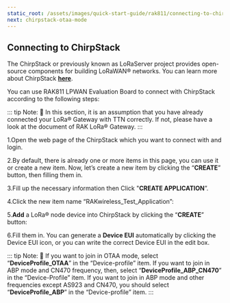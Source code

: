 ```yaml
---
static_root: /assets/images/quick-start-guide/rak811/connecting-to-chirpstack
next: chirpstack-otaa-mode
---
```


## Connecting to ChirpStack

The ChirpStack or previously known as LoRaServer project provides open-source components for building LoRaWAN® networks. You can learn more about ChirpStack [**here**](https://www.chirpstack.io/).

You can use RAK811 LPWAN Evaluation Board to connect with ChirpStack according to the following steps:

::: tip Note:
:pencil: In this section, it is an assumption that you have already connected your LoRa® Gateway with TTN correctly. If not, please have a look at the document of RAK LoRa® Gateway.
:::

1.Open the web page of the ChirpStack which you want to connect with and login.

2.By default, there is already one or more items in this page, you can use it or create a new item. Now, let’s create a new item by clicking the “**CREATE**” button, then filling them in.

<rk-img
  :src="`${$frontmatter.static_root}/rmyjmnipu8avuwmpje4m.png`"
  width="100%"
  figure-number="1"
  caption="ChirpStack Applications"
/>

3.Fill up the necessary information then Click "**CREATE APPLICATION**”.

<rk-img
  :src="`${$frontmatter.static_root}/lfckimcgh5dlghvhggro.png`"
  width="100%"
  figure-number="2"
  caption="Creating the Application"
/>

4.Click the new item name “RAKwireless_Test_Application”:

<rk-img
  :src="`${$frontmatter.static_root}/fapk1hsahx06blqi7smh.png`"
  width="100%"
  figure-number="3"
  caption="Applications page in ChirpStack"
/>

<rk-img
  :src="`${$frontmatter.static_root}/pjl7qdbeh1nnkw7su8s3.png`"
  width="100%"
  figure-number="4"
  caption="RAK811 Application"
/>

5.**Add** a LoRa® node device into ChirpStack by clicking the “**CREATE**” button:

<rk-img
  :src="`${$frontmatter.static_root}/pjl7qdbeh1nnkw7su8s3.png`"
  width="100%"
  figure-number="5"
  caption="Adding a LoRa® Node Device"
/>

6.Fill them in. You can generate a **Device EUI** automatically by clicking the Device EUI icon, or you can write the correct Device EUI in the edit box.

<rk-img
  :src="`${$frontmatter.static_root}/pjl7qdbeh1nnkw7su8s3.png`"
  width="100%"
  figure-number="6"
  caption="Filling the Device Parameters"
/>

::: tip Note:
:pencil: If you want to join in OTAA mode, select “**DeviceProfile_OTAA**” in the “Device-profile” item. If you want to join in ABP mode and CN470 frequency, then, select “**DeviceProfile_ABP_CN470**” in the “Device-Profile” item. If you want to join in ABP mode and other frequencies except AS923 and CN470, you should select “**DeviceProfile_ABP**” in the “Device-profile” item.
:::
